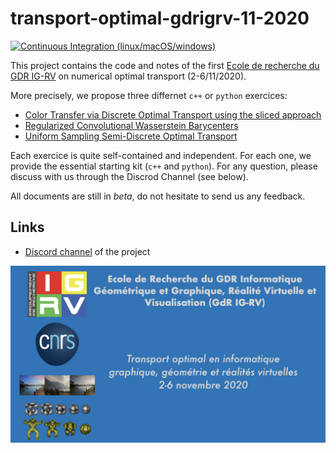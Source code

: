# transport-optimal-gdrigrv-11-2020

[![Continuous Integration (linux/macOS/windows)](https://github.com/dcoeurjo/transport-optimal-gdrigrv-11-2020/workflows/Continuous%20Integration%20(linux/macOS/windows)/badge.svg)](https://github.com/dcoeurjo/transport-optimal-gdrigrv-11-2020/actions?query=workflow%3A%22Continuous+Integration+%28linux%2FmacOS%2Fwindows%29%22)

This project contains the code and notes of the first [Ecole de recherche du GDR IG-RV](https://transpopt-igrv.sciencesconf.org) on numerical optimal transport (2-6/11/2020). 

More precisely, we propose three differnet `c++` or `python` exercices:
 * [Color Transfer via Discrete Optimal Transport using the sliced approach](https://codimd.math.cnrs.fr/s/2eRBqV9zl)
 * [Regularized Convolutional Wasserstein Barycenters](https://codimd.math.cnrs.fr/s/gde6BSSwV)
 * [Uniform Sampling Semi-Discrete Optimal Transport](https://codimd.math.cnrs.fr/s/qZ3jgkzIC)

Each exercice is quite self-contained and independent. For each one, we provide the essential starting kit (`c++` and `python`). For any question, please discuss with us through the Discrod Channel (see below).

All documents are still in *beta*, do not hesitate to send us any feedback.


## Links

* [Discord channel](https://discord.gg/gyqXqQJ) of the project

![](banner.png)
